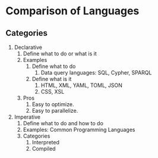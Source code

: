 # Comparison of Languages

## Categories

1. Declarative
   1. Define what to do or what is it
   2. Examples
      1. Define what to do
         1. Data query languages: SQL, Cypher, SPARQL
      2. Define what is it
         1. HTML, XML, YAML, TOML, JSON
         2. CSS, XSL
   3. Pros
      1. Easy to optimize.
      2. Easy to parallelize.
2. Imperative
   1. Define what to do and how to do
   2. Examples: Common Programming Languages
   3. Categories
      1. Interpreted
      2. Compiled
